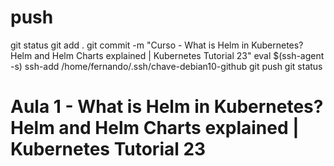 
# ##############################################################################################################################################################
# ##############################################################################################################################################################
# ##############################################################################################################################################################
# ##############################################################################################################################################################
# push

git status
git add .
git commit -m "Curso - What is Helm in Kubernetes? Helm and Helm Charts explained | Kubernetes Tutorial 23"
eval $(ssh-agent -s)
ssh-add /home/fernando/.ssh/chave-debian10-github
git push
git status





# ##############################################################################################################################################################
# ##############################################################################################################################################################
# ##############################################################################################################################################################
# ##############################################################################################################################################################
# Aula 1 - What is Helm in Kubernetes? Helm and Helm Charts explained | Kubernetes Tutorial 23